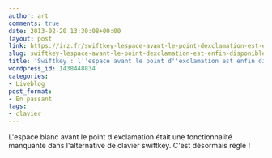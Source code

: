 ```yaml
---
author: art
comments: true
date: 2013-02-20 13:30:08+00:00
layout: post
link: https://irz.fr/swiftkey-lespace-avant-le-point-dexclamation-est-enfin-disponible/
slug: swiftkey-lespace-avant-le-point-dexclamation-est-enfin-disponible
title: 'Swiftkey : l''espace avant le point d''exclamation est enfin disponible !'
wordpress_id: 1438448834
categories:
- Liveblog
post_format:
- En passant
tags:
- clavier
---
```


L'espace blanc avant le point d'exclamation était une fonctionnalité manquante dans l'alternative de clavier swiftkey. C'est désormais réglé !
